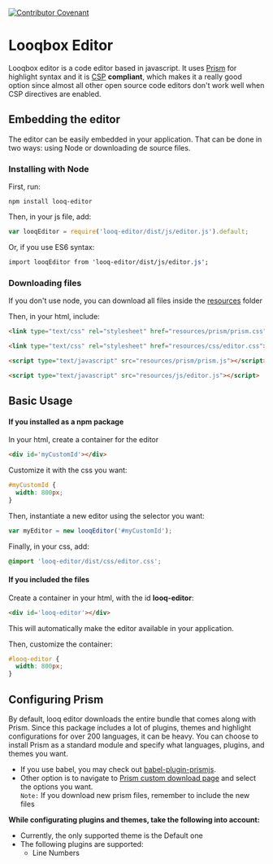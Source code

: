 [![Contributor Covenant](https://img.shields.io/badge/Contributor%20Covenant-v1.4%20adopted-ff69b4.svg)](code-of-conduct.md)

# Looqbox Editor

Looqbox editor is a code editor based in javascript. It uses [Prism](https://prismjs.com/index.html) for highlight syntax and it is [CSP](https://developer.mozilla.org/pt-BR/docs/Web/HTTP/CSP) **compliant**, which makes it a really good option since almost all other open source code editors don't work well when CSP directives are enabled.

## Embedding the editor

The editor can be easily embedded in your application. That can be done in two ways: using Node or downloading de source files.

### Installing with Node

First, run:
```
npm install looq-editor
```
Then, in your js file, add:
```js
var looqEditor = require('looq-editor/dist/js/editor.js').default;
```
Or, if you use ES6 syntax:
```css
import looqEditor from 'looq-editor/dist/js/editor.js';
```

### Downloading files

If you don't use node, you can download all files inside the [resources](resources) folder

Then, in your html, include:
```html
<link type="text/css" rel="stylesheet" href="resources/prism/prism.css">
```
```html
<link type="text/css" rel="stylesheet" href="resources/css/editor.css">
```
```html
<script type="text/javascript" src="resources/prism/prism.js"></script>
```
```html
<script type="text/javascript" src="resources/js/editor.js"></script>
```

## Basic Usage

#### If you installed as a npm package
In your html, create a container for the editor
```html
<div id='myCustomId'></div>
```
Customize it with the css you want:
```css
#myCustomId {
  width: 800px;
}
```
Then, instantiate a new editor using the selector you want:
```js
var myEditor = new looqEditor('#myCustomId');
```
Finally, in your css, add:
```css
@import 'looq-editor/dist/css/editor.css';
```
#### If you included the files
Create a container in your html, with the id **looq-editor**:
```html
<div id='looq-editor'></div>
```
This will automatically make the editor available in your application. 

Then, customize the container:
```css
#looq-editor {
  width: 800px;
}
```
## Configuring Prism
By default, looq editor downloads the entire bundle that comes along with Prism. Since this package includes a lot of plugins, themes and highlight configurations for over 200 languages, it can be heavy. You can choose to install Prism as a standard module and specify what languages, plugins, and themes you want.

- If you use babel, you may check out [babel-plugin-prismjs](https://www.npmjs.com/package/babel-plugin-prismjs).
- Other option is to navigate to [Prism custom download page](https://prismjs.com/download.html#themes=prism&plugins=line-numbers) and select the options you want.
  <br>`Note:` If you download new prism files, remember to include the new files

**While configurating plugins and themes, take the following into account:**

- Currently, the only supported theme is the Default one
- The following plugins are supported:
  - Line Numbers
